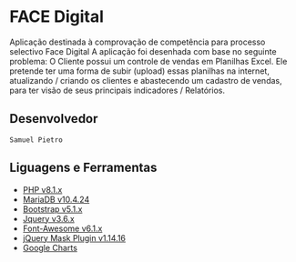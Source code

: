 # FACE Digital

Aplicação destinada à comprovação de competência para processo selectivo Face Digital
A aplicação foi desenhada com base no seguinte problema:
    O Cliente possui um controle de vendas em Planilhas Excel. Ele pretende ter uma forma de subir (upload) essas planilhas na internet, atualizando / criando os clientes e abastecendo um cadastro de vendas, para ter visão de seus principais indicadores / Relatórios. 

    



## Desenvolvedor

    Samuel Pietro
    



## Liguagens e Ferramentas

 - [PHP v8.1.x](https://www.php.net/releases/8.1/en.php)
 - [MariaDB v10.4.24](https://mariadb.com/kb/en/mariadb-10424-release-notes/)
 - [Bootstrap v5.1.x](https://getbootstrap.com/docs/5.1/getting-started/introduction/)
 - [Jquery v3.6.x](https://blog.jquery.com/2021/03/02/jquery-3-6-0-released/)
 - [Font-Awesome v6.1.x](https://fontawesome.com/v6/docs/changelog/)
 - [jQuery Mask Plugin v1.14.16](https://igorescobar.github.io/jQuery-Mask-Plugin/)
 - [Google Charts](https://developers.google.com/chart)


